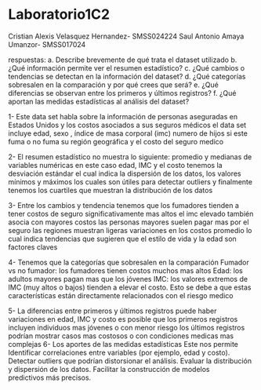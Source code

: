 # Laboratorio1C2
Cristian Alexis Velasquez Hernandez- SMSS024224        Saul Antonio Amaya Umanzor- SMSS017024

respuestas: 
a.	Describe brevemente de qué trata el dataset utilizado
b. ¿Qué información permite ver el resumen estadístico?
c. ¿Qué cambios o tendencias se detectan en la información del dataset?
d. ¿Qué categorías sobresalen en la comparación y por qué crees que será?
e. ¿Qué diferencias se observan entre los primeros y últimos registros?
f. ¿Qué aportan las medidas estadísticas al análisis del dataset?

1-	Este data set habla sobre la información de personas aseguradas en Estados Unidos y los costos asociados a sus seguros médicos el data set incluye edad, sexo , índice de masa corporal (imc) numero de hijos si este fuma o no fuma su región geográfica y el costo del seguro medico

2-	El resumen estadístico no muestra lo siguiente: promedio y medianas de variables numéricas en este caso edad, IMC y el costo tenemos la desviación estándar el cual indica la dispersión de los datos, los valores mínimos y máximos los cuales son útiles para detectar outliers y finalmente tenemos los cuartiles que muestran la distribución de los datos

3-	Entre los cambios y tendencia tenemos que los fumadores tienden a tener costos de seguro significativamente mas altos el imc elevado también asocia con mayores costos las personas mayores suelen pagar mas por el seguro las regiones muestran ligeras variaciones en los costos promedio lo cual indica tendencias que sugieren que el estilo de vida y la edad son factores claves 

4-	Tenemos que la categorías que sobresalen en la comparación 
Fumador vs no fumador: los fumadores tienen costos muchos mas altos
Edad: los adultos mayores pagan mas que los jóvenes 
IMC: los valores extremos de IMC (muy altos o bajos) tienden a elevar el costo. Esto se debe a que estas características están directamente relacionados con el riesgo medico

5-	La diferencias entre primeros y últimos registros puede haber variaciones en edad, IMC y costo es posible que los primeros registros incluyen individuos mas jóvenes o con menor riesgo los últimos registros podrían mostrar casos mas costosos o con  condiciones medicas mas complejas
6-	Los aportes de las medidas estadísticas 
Este nos permite Identificar correlaciones entre variables (por ejemplo, edad y costo). Detectar outliers que podrían distorsionar el análisis. Evaluar la distribución y dispersión de los datos. Facilitar la construcción de modelos predictivos más precisos.
